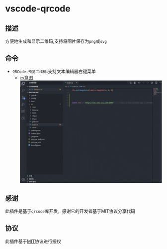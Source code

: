 # vscode-qrcode
## 描述
方便地生成和显示二维码,支持将图片保存为`png`或`svg`
## 命令
* `QRCode:预览二维码`:支持文本编辑器右键菜单
  * 示意图
  ![示意图](show.gif)
## 感谢
此插件是基于`qrcode`库开发，感谢它的开发者基于MIT协议分享代码
## 协议
此插件基于[MIT](LICENSE)协议进行授权